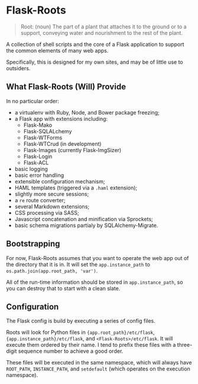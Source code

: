 Flask-Roots
===========

> Root: (noun) The part of a plant that attaches it to the ground or to a support, conveying water and nourishment to the rest of the plant.

A collection of shell scripts and the core of a Flask application to support the common elements of many web apps.

Specifically, this is designed for my own sites, and may be of little use to outsiders.


What Flask-Roots (Will) Provide
-------------------------------

In no particular order:

- a virtualenv with Ruby, Node, and Bower package freezing;
- a Flask app with extensions including:
    - Flask-Mako
    - Flask-SQLALchemy
    - Flask-WTForms
    - Flask-WTCrud (in development)
    - Flask-Images (currently Flask-ImgSizer)
    - Flask-Login
    - Flask-ACL
- basic logging
- basic error handling
- extensible configuration mechanism;
- HAML templates (triggered via a `.haml` extension);
- slightly more secure sessions;
- a `re` route converter;
- several Markdown extensions;
- CSS processing via SASS;
- Javascript concatenation and minification via Sprockets;
- basic schema migrations partialy by SQLAlchemy-Migrate.


Bootstrapping
-------------

For now, Flask-Roots assumes that you want to operate the web app out of the directory that it is in. It will set the `app.instance_path` to `os.path.join(app.root_path, 'var')`.

All of the run-time information should be stored in `app.instance_path`, so you can destroy that to start with a clean slate.


Configuration
-------------

The Flask config is build by executing a series of config files.

Roots will look for Python files in `{app.root_path}/etc/flask`, `{app.instance_path}/etc/flask`, and `<Flask-Roots>/etc/flask`. It will execute them ordered by their name. I tend to prefix these files with a three-digit sequence number to achieve a good order.

These files will be executed in the same namespace, which will always have `ROOT_PATH`, `INSTANCE_PATH`, and `setdefault` (which operates on the execution namespace).

